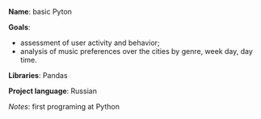 **Name**: basic Pyton

**Goals**:
  - assessment of user activity and behavior;
  - analysis of music preferences over the cities by genre, week day, day time.

**Libraries**: Pandas

**Project language**: Russian

*Notes*: first programing at Python

